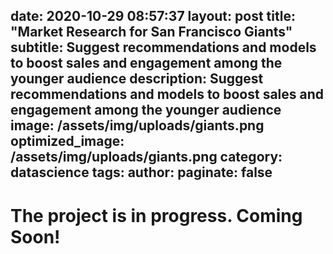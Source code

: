date: 2020-10-29 08:57:37
layout: post
title: "Market Research for San Francisco Giants"
subtitle: Suggest recommendations and models to boost sales and engagement among the younger audience
description: Suggest recommendations and models to boost sales and engagement among the younger audience
image: /assets/img/uploads/giants.png
optimized_image: /assets/img/uploads/giants.png
category: datascience
tags:
author:
paginate: false
---

<!-- 
<div id="toc_container">
<h2 class="toc_title">Highlighted Projects</h2>
<ul class="toc_list">
   <li><a href="#Reinforcement Learning for Autonomous Vehicle Simulation">Reinforcement Learning for Autonomous Vehicle Simulation</a></li>
  <li><a href="#NLP Automation">NLP Automation</a></li>
  <li><a href="#Cloud Practioner Certification">Gitlet</a></li>
  <li><a href="#Recommendation Engine Research">Scheme Interpreter</a></li>
</ul>
</div>
<h1 id="Small Business">Reinforcement Learning for Autonomous Vehicle Simulation</h1>
-->

# The project is in progress. Coming Soon! 
